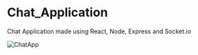 # Chat_Application
Chat Application made using React, Node, Express and Socket.io

![ChatApp](https://user-images.githubusercontent.com/59695910/108490185-782a5d00-72c8-11eb-8934-294706c8f56b.gif)
